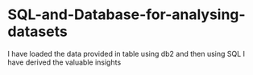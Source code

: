 # SQL-and-Database-for-analysing-datasets
I have loaded the data provided in table using db2 and then using SQL I have derived the valuable insights

